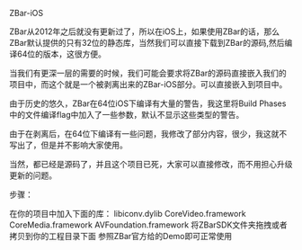 ZBar-iOS

ZBar从2012年之后就没有更新过了，所以在iOS上，如果使用ZBar的话，那么ZBar默认提供的只有32位的静态库，当然我们可以直接下载到ZBar的源码,然后编译64位的版本，这很方便。

当我们有更深一层的需要的时候，我们可能会要求将ZBar的源码直接嵌入我们的项目中，而这个就是一个被剥离出来的ZBar-iOS部分。可以直接嵌入到项目中。

由于历史的悠久，ZBar在64位iOS下编译有大量的警告，我这里将Build Phases中的文件编译flag中加入了一些参数，默认不显示这些类型的警告。

由于在剥离后，在64位下编译有一些问题，我修改了部分内容，很少，我这就不写出了，但是并不影响大家使用。

当然，都已经是源码了，并且这个项目已死，大家可以直接修改，而不用担心升级更新的问题。

步骤：

在你的项目中加入下面的库：
libiconv.dylib
CoreVideo.framework
CoreMedia.framework
AVFoundation.framework
将ZBarSDK文件夹拖拽或者拷贝到你的工程目录下面
参照ZBar官方给的Demo即可正常使用
